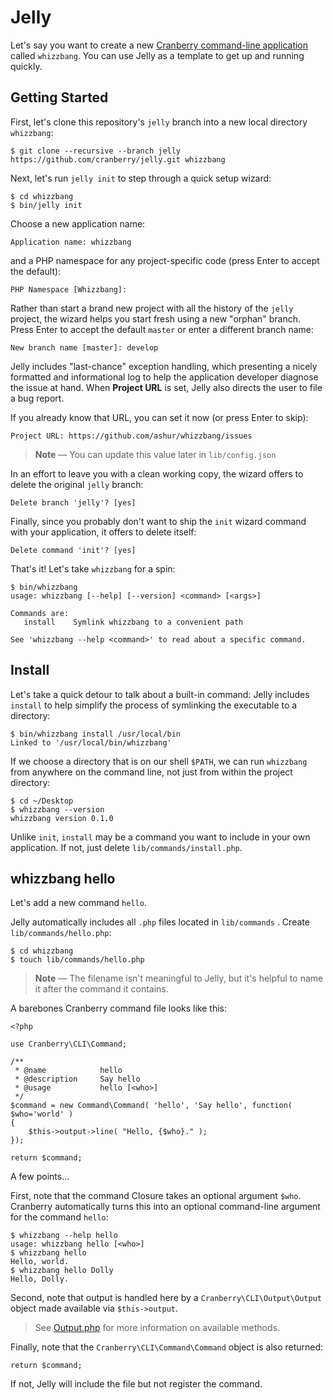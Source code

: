 # Jelly

Let's say you want to create a new [Cranberry command-line application](https://github.com/cranberry/cli) called `whizzbang`. You can use Jelly as a template to get up and running quickly.

## Getting Started

First, let's clone this repository's `jelly` branch into a new local directory `whizzbang`:

```
$ git clone --recursive --branch jelly https://github.com/cranberry/jelly.git whizzbang
```

Next, let's run `jelly init` to step through a quick setup wizard:

```
$ cd whizzbang
$ bin/jelly init
```

Choose a new application name:

```
Application name: whizzbang
```

and a PHP namespace for any project-specific code (press Enter to accept the default):

```
PHP Namespace [Whizzbang]:
```

Rather than start a brand new project with all the history of the `jelly` project, the wizard helps you start fresh using a new "orphan" branch. Press Enter to accept the default `master` or enter a different branch name:

```
New branch name [master]: develop
```

Jelly includes "last-chance" exception handling, which presenting a nicely formatted and informational log to help the application developer diagnose the issue at hand. When **Project URL** is set, Jelly also directs the user to file a bug report.

If you already know that URL, you can set it now (or press Enter to skip):

```
Project URL: https://github.com/ashur/whizzbang/issues
```

> **Note** — You can update this value later in `lib/config.json`

In an effort to leave you with a clean working copy, the wizard offers to delete the original `jelly` branch:

```
Delete branch 'jelly'? [yes]
```

Finally, since you probably don't want to ship the  `init` wizard command with your application, it offers to delete itself:

```
Delete command 'init'? [yes]
```

That's it! Let's take `whizzbang` for a spin:

```
$ bin/whizzbang
usage: whizzbang [--help] [--version] <command> [<args>]

Commands are:
   install    Symlink whizzbang to a convenient path

See 'whizzbang --help <command>' to read about a specific command.
```

## Install

Let's take a quick detour to talk about a built-in command: Jelly includes `install` to help simplify the process of symlinking the executable to a directory:

```
$ bin/whizzbang install /usr/local/bin
Linked to '/usr/local/bin/whizzbang'
```

If we choose a directory that is on our shell `$PATH`, we can run `whizzbang` from anywhere on the command line, not just from within the project directory:

```
$ cd ~/Desktop
$ whizzbang --version
whizzbang version 0.1.0
```

Unlike `init`, `install` may be a command you want to include in your own application. If not, just delete `lib/commands/install.php`.


## whizzbang hello

Let's add a new command `hello`.

Jelly automatically includes all `.php` files located in `lib/commands` . Create `lib/commands/hello.php`:

```
$ cd whizzbang
$ touch lib/commands/hello.php
```

> **Note** — The filename isn't meaningful to Jelly, but it's helpful to name it after the command it contains.

A barebones Cranberry command file looks like this:

```
<?php

use Cranberry\CLI\Command;

/**
 * @name            hello
 * @description     Say hello
 * @usage           hello [<who>]
 */
$command = new Command\Command( 'hello', 'Say hello', function( $who='world' )
{
    $this->output->line( "Hello, {$who}." );
});

return $command;
```

A few points...

First, note that the command Closure takes an optional argument `$who`. Cranberry automatically turns this into an optional command-line argument for the command `hello`:

```
$ whizzbang --help hello
usage: whizzbang hello [<who>]
$ whizzbang hello
Hello, world.
$ whizzbang hello Dolly
Hello, Dolly.
```

Second, note that output is handled here by a `Cranberry\CLI\Output\Output` object made available via `$this->output`.

> See [Output.php](https://github.com/cranberry/cli/blob/master/src/CLI/Output/Output.php) for more information on available methods.

Finally, note that the `Cranberry\CLI\Command\Command` object is also returned:

```
return $command;
```

If not, Jelly will include the file but not register the command.
